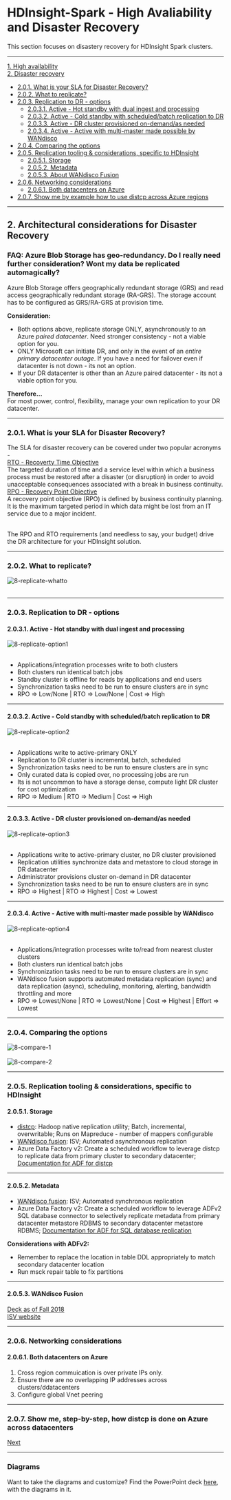 # HDInsight-Spark - High Avaliability and Disaster Recovery
This section focuses on disastery recovery for HDInsight Spark clusters.
<hr>
  
[1. High availability](README.md#1--architectural-considerations-for-high-availability)<br>
[2. Disaster recovery](DisasterRecovery.md)<br>
- [2.0.1. What is your SLA for Disaster Recovery?](DisasterRecovery.md#201--what-is-your-sla-for-disaster-recovery)
- [2.0.2. What to replicate?](DisasterRecovery.md#202--what-to-replicate)
- [2.0.3. Replication to DR - options](DisasterRecovery.md#203--replication-to-dr---options)
  - [2.0.3.1. Active - Hot standby with dual ingest and processing](DisasterRecovery.md#2031-active---hot-standby-with-dual-ingest-and-processing)
  - [2.0.3.2. Active - Cold standby with scheduled/batch replication to DR](DisasterRecovery.md#2032-active---cold-standby-with-scheduledbatch-replication-to-dr)
  - [2.0.3.3. Active - DR cluster provisioned on-demand/as needed](DisasterRecovery.md#2033-active---dr-cluster-provisioned-on-demandas-needed)
  - [2.0.3.4. Active - Active with multi-master made possible by WANdisco](DisasterRecovery.md#2034-active---active-with-multi-master-made-possible-by-wandisco)
- [2.0.4. Comparing the options](https://github.com/anagha-microsoft/hdi-spark-dr/blob/master/DisasterRecovery.md#204--comparing-the-options)
- [2.0.5. Replication tooling & considerations, specific to HDInsight](DisasterRecovery.md#205--replication-tooling--considerations-specific-to-hdinsight)
  - [2.0.5.1. Storage](DisasterRecovery.md#2051--storage)
  - [2.0.5.2. Metadata](DisasterRecovery.md#2052--metadata)
  - [2.0.5.3. About WANdisco Fusion](DisasterRecovery.md#2053-wandisco-fusion)
- [2.0.6. Networking considerations](DisasterRecovery.md#206--networking-considerations)
  - [2.0.6.1. Both datacenters on Azure](DisasterRecovery.md#2061-both-datacenters-on-azure)
- [2.0.7. Show me by example how to use distcp across Azure regions](DisasterRecovery.md#207--show-me-how-distcp-is-done)
<hr>

## 2.  Architectural considerations for Disaster Recovery

### FAQ: Azure Blob Storage has geo-redundancy.  Do I really need further consideration?  Wont my data be replicated automagically?
Azure Blob Storage offers geographically redundant storage (GRS) and read access geographically redundant storage (RA-GRS).  The storage account has to be configured as GRS/RA-GRS at provision time.  <BR>
  
**Consideration:**
- Both options above, replicate storage ONLY, asynchronously to an Azure *paired datacenter*. Need stronger consistency - not a viable option for you.
- ONLY Microsoft can initiate DR, and only in the event of an *entire primary datacenter outage*. If you have a need for failover even if datacenter is not down - its not an option.
- If your DR datacenter is other than an Azure paired datacenter - its not a viable option for you.

**Therefore...**<br>
For most power, control, flexibility, manage your own replication to your DR datacenter.
<hr>

### 2.0.1.  What is your SLA for Disaster Recovery?
The SLA for disaster recovery can be covered under two popular acronyms -<br>
[RTO - Recoverty Time Objective](https://en.wikipedia.org/wiki/Recovery_time_objective)<br>
The targeted duration of time and a service level within which a business process must be restored after a disaster (or disruption) in order to avoid unacceptable consequences associated with a break in business continuity.<br>
[RPO - Recovery Point Objective](https://en.wikipedia.org/wiki/Recovery_point_objective)<br>
A recovery point objective (RPO) is defined by business continuity planning. It is the maximum targeted period in which data might be lost from an IT service due to a major incident.<br><br>

The RPO and RTO requirements (and needless to say, your budget) drive the DR architecture for your HDInsight solution.
<hr>

### 2.0.2.  What to replicate? 

![8-replicate-whatto](images/8-dr-repicate-what-to.png)
<br><br>
<hr>

### 2.0.3.  Replication to DR - options

#### 2.0.3.1. Active - Hot standby with dual ingest and processing
![8-replicate-option1](images/8-option-1-active-dual-ingest.png)
<br><br>
- Applications/integration processes write to both clusters
- Both clusters run identical batch jobs
- Standby cluster is offline for reads by applications and end users
- Synchronization tasks need to be run to ensure clusters are in sync
- RPO => Low/None | RTO => Low/None | Cost => High
<hr>

#### 2.0.3.2. Active - Cold standby with scheduled/batch replication to DR
![8-replicate-option2](images/8-option-2-active-cold-standby.png)
<br><br>
- Applications write to active-primary ONLY
- Replication to DR cluster is incremental, batch, scheduled
- Synchronization tasks need to be run to ensure clusters are in sync
- Only curated data is copied over, no processing jobs are run
- Its is not uncommon to have a storage dense, compute light DR cluster for cost optimization
- RPO => Medium | RTO => Medium | Cost => High
<hr>

#### 2.0.3.3. Active - DR cluster provisioned on-demand/as needed
![8-replicate-option3](images/8-option-3-active-don-demand-dr.png)
<br><br>
- Applications write to active-primary cluster, no DR cluster provisioned
- Replication utilities synchronize data and metastore to cloud storage in DR datacenter
- Administrator provisions cluster on-demand in DR datacenter
- Synchronization tasks need to be run to ensure clusters are in sync
 - RPO => Highest | RTO => Highest | Cost => Lowest
<hr>

#### 2.0.3.4. Active - Active with multi-master made possible by WANdisco
![8-replicate-option4](images/8-option-4-active-active.png)
<br><br>
- Applications/integration processes write to/read from nearest cluster clusters
- Both clusters run identical batch jobs
- Synchronization tasks need to be run to ensure clusters are in sync
- WANdisco fusion supports automated metadata replication (sync) and data replication (async), scheduling, monitoring, alerting, bandwidth throttling and more
 - RPO => Lowest/None | RTO => Lowest/None | Cost => Highest | Effort => Lowest
<hr>

### 2.0.4.  Comparing the options
![8-compare-1](images/8-comparing-1.png)
<br><br>
![8-compare-2](images/8-comparing-2.png)
<hr>

### 2.0.5.  Replication tooling & considerations, specific to HDInsight
#### 2.0.5.1.  Storage
- [distcp](https://hadoop.apache.org/docs/current/hadoop-distcp/DistCp.html): Hadoop native replication utility; Batch, incremental, overwritable; Runs on Mapreduce - number of mappers configurable
- [WANdisco fusion](images/WANdisco%20Fusion_Technical%20Product%20Overview_FALL2018b.pdf): ISV; Automated asynchronous replication
- Azure Data Factory v2: Create a scheduled workflow to leverage distcp to replicate data from primary cluster to secondary datacenter; [Documentation for ADF for distcp](https://docs.microsoft.com/en-us/azure/data-factory/connector-hdfs#use-distcp-to-copy-data-from-hdfs)
<hr>

#### 2.0.5.2.  Metadata
- [WANdisco fusion](images/WANdisco%20Fusion_Technical%20Product%20Overview_FALL2018b.pdf): ISV; Automated synchronous replication
- Azure Data Factory v2: Create a scheduled workflow to leverage ADFv2 SQL database connector to selectively replicate metadata from primary datacenter metastore RDBMS to secondary datacenter metastore RDBMS;  [Documentation for ADF for SQL database replication](https://docs.microsoft.com/en-us/azure/data-factory/connector-azure-sql-database)

**Considerations with ADFv2:**<br>
- Remember to replace the location in table DDL appropriately to match secondary datacenter location
- Run msck repair table to fix partitions
<hr>

#### 2.0.5.3. WANdisco Fusion
[Deck as of Fall 2018](images/WANdisco%20Fusion_Technical%20Product%20Overview_FALL2018b.pdf)<br>
[ISV website](https://www.wandisco.com/products)
<hr>

### 2.0.6.  Networking considerations

#### 2.0.6.1. Both datacenters on Azure
1. Cross region commuication is over private IPs only.  
2. Ensure there are no overlapping IP addresses across clusters/ddatacenters
3. Configure global Vnet peering
<hr>

### 2.0.7.  Show me, step-by-step, how distcp is done on Azure across datacenters
[Next](distcp.md)
<hr>

### Diagrams
Want to take the diagrams and customize?  Find the PowerPoint deck [here](DR-Architecture-Options.pptx), with the diagrams in it.
